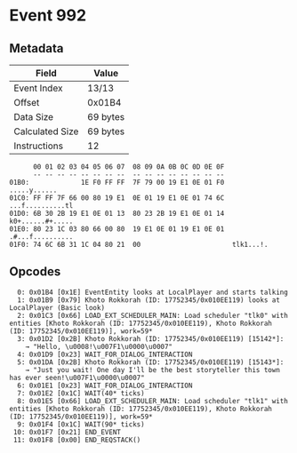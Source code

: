 # Event 992

## Metadata

| Field           | Value    |
|-----------------|----------|
| Event Index     | 13/13    |
| Offset          | 0x01B4   |
| Data Size       | 69 bytes |
| Calculated Size | 69 bytes |
| Instructions    | 12       |

```
      00 01 02 03 04 05 06 07  08 09 0A 0B 0C 0D 0E 0F
      -- -- -- -- -- -- -- --  -- -- -- -- -- -- -- --
01B0:             1E F0 FF FF  7F 79 00 19 E1 0E 01 F0      .....y......
01C0: FF FF 7F 66 00 80 19 E1  0E 01 19 E1 0E 01 74 6C  ...f..........tl
01D0: 6B 30 2B 19 E1 0E 01 13  80 23 2B 19 E1 0E 01 14  k0+......#+.....
01E0: 80 23 1C 03 80 66 00 80  19 E1 0E 01 19 E1 0E 01  .#...f..........
01F0: 74 6C 6B 31 1C 04 80 21  00                       tlk1...!.       
```

## Opcodes

```
  0: 0x01B4 [0x1E] EventEntity looks at LocalPlayer and starts talking
  1: 0x01B9 [0x79] Khoto Rokkorah (ID: 17752345/0x010EE119) looks at LocalPlayer (Basic look)
  2: 0x01C3 [0x66] LOAD_EXT_SCHEDULER_MAIN: Load scheduler "tlk0" with entities [Khoto Rokkorah (ID: 17752345/0x010EE119), Khoto Rokkorah (ID: 17752345/0x010EE119)], work=59*
  3: 0x01D2 [0x2B] Khoto Rokkorah (ID: 17752345/0x010EE119) [15142*]:
    → "Hello, \u0008!\u007F1\u0000\u0007"
  4: 0x01D9 [0x23] WAIT_FOR_DIALOG_INTERACTION
  5: 0x01DA [0x2B] Khoto Rokkorah (ID: 17752345/0x010EE119) [15143*]:
    → "Just you wait! One day I'll be the best storyteller this town has ever seen!\u007F1\u0000\u0007"
  6: 0x01E1 [0x23] WAIT_FOR_DIALOG_INTERACTION
  7: 0x01E2 [0x1C] WAIT(40* ticks)
  8: 0x01E5 [0x66] LOAD_EXT_SCHEDULER_MAIN: Load scheduler "tlk1" with entities [Khoto Rokkorah (ID: 17752345/0x010EE119), Khoto Rokkorah (ID: 17752345/0x010EE119)], work=59*
  9: 0x01F4 [0x1C] WAIT(90* ticks)
 10: 0x01F7 [0x21] END_EVENT
 11: 0x01F8 [0x00] END_REQSTACK()
```
